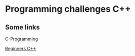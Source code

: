 # Programming challenges C++
## Some links
[C-Programming](http://www.cprogramming.com/challenge.html)

[Beginners C++](http://beginnerscpp.com/?cat=129)